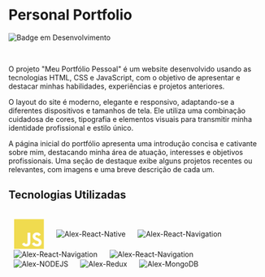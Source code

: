 <h1>Personal Portfolio</h1>

![Badge em Desenvolvimento](http://img.shields.io/static/v1?label=STATUS&message=%20FINALIZADO&color=GREEN&style=for-the-badge)

<img src="" />

<p>O projeto "Meu Portfólio Pessoal" é um website desenvolvido usando as tecnologias HTML, CSS e JavaScript, com o objetivo de apresentar e destacar minhas habilidades, experiências e projetos anteriores.

O layout do site é moderno, elegante e responsivo, adaptando-se a diferentes dispositivos e tamanhos de tela. Ele utiliza uma combinação cuidadosa de cores, tipografia e elementos visuais para transmitir minha identidade profissional e estilo único.

A página inicial do portfólio apresenta uma introdução concisa e cativante sobre mim, destacando minha área de atuação, interesses e objetivos profissionais. Uma seção de destaque exibe alguns projetos recentes ou relevantes, com imagens e uma breve descrição de cada um.</p>


<h2><b>Tecnologias Utilizadas</b></h2>

  <div style="display: inline_block"><br>
  <img align="center" alt="Alex-Js" height="60" width="60" src="https://raw.githubusercontent.com/devicons/devicon/master/icons/javascript/javascript-plain.svg"          hspace="10">

  <img align="center" alt="Alex-React-Native" height="60" width="60" src="https://cdn.jsdelivr.net/gh/devicons/devicon/icons/react/react-original.svg" hspace="10" />
  
   <img align="center" alt="Alex-React-Navigation" height="60" width="60" src="https://reactnavigation.org/img/spiro.svg" hspace="10" />
   
   <img align="center" alt="Alex-React-Navigation" height="60" width="60" src="https://opencollective-production.s3.us-west-1.amazonaws.com/e0c11e40-0595-11ea-bb7c-cf9c6343ca68.png" hspace="10" />


   <img align="center" alt="Alex-React-Navigation" height="60" width="60"         src="https://upload.wikimedia.org/wikipedia/commons/thumb/9/9a/Visual_Studio_Code_1.35_icon.svg/2048px-Visual_Studio_Code_1.35_icon.svg.png" hspace="10"  />

   <img align="center" alt="Alex-NODEJS" height="60" width="60" src="https://cdn.jsdelivr.net/gh/devicons/devicon/icons/nodejs/nodejs-original.svg" hspace="10" />

   <img align="center" alt="Alex-Redux" height="60" width="60" src="https://cdn.jsdelivr.net/gh/devicons/devicon/icons/redux/redux-original.svg" hspace="10" />
   
   <img align="center" alt="Alex-MongoDB" height="60" width="60" src="https://cdn.jsdelivr.net/gh/devicons/devicon/icons/mongodb/mongodb-original.svg" hspace="10" />

  </div>
